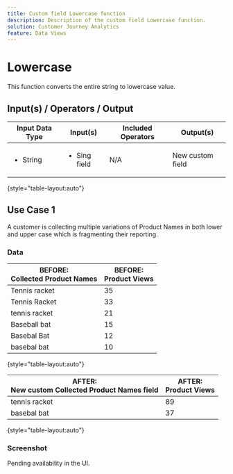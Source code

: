 ```yaml
---
title: Custom field Lowercase function
description: Description of the custom field Lowercase function.
solution: Customer Journey Analytics
feature: Data Views
---
```


# Lowercase

This function converts the entire string to lowercase value.

## Input(s) / Operators / Output

| Input Data Type | Input(s) | Included Operators | Output(s) |
|---|---|---|---|
| <ul><li>String</li></ul> | <ul><li>Sing field</li></ul> | <p>N/A</p> | <p>New custom field</p> |

{style="table-layout:auto"}

## Use Case 1

A customer is collecting multiple variations of Product Names in both lower and upper case which is fragmenting their reporting.


### Data

| BEFORE:<br/>Collected Product Names | BEFORE:<br/>Product Views
|----|----|
| Tennis racket | 35 |
| Tennis Racket | 33 |
| tennis racket | 21 |
| Baseball bat | 15 |
| Basebal Bat | 12 |
| basebal bat | 10 |

{style="table-layout:auto"}

| AFTER:<br/>New custom Collected Product Names field | AFTER:<br/>Product Views
|----|----|
| tennis racket | 89 |
| basebal bat | 37 |

{style="table-layout:auto"}

### Screenshot

Pending availability in the UI.

